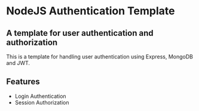 # NodeJS Authentication Template

## A template for user authentication and authorization

This is a template for handling user authentication using Express, MongoDB and JWT.

## Features

-   Login Authentication
-   Session Authorization
